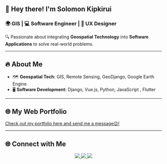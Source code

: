 ## 🚀 Hey there! I'm **Solomon Kipkirui**

### 🌍 GIS | 💻 Software Engineer | 🎨 UX Designer
🔍 Passionate about integrating **Geospatial Technology** into **Software Applications** to solve real-world problems.   

---

## 🔥 About Me  
- 🗺️ **Geospatial Tech:** GIS, Remote Sensing, GeoDjango, Google Earth Engine  
- 🖥️ **Software Development:** Django, Vue.js, Python, JavaScript , Flutter


---

## 🌐 My Web Portfolio  
[Check out my portfolio here and send me a message😌!](https://portfolio-website-one-snowy-40.vercel.app/)

---

## 🌐 Connect with Me  
<p align="center">
  <a href="inkedin.com/in/solomonkipkirui/">
    <img src="https://img.shields.io/badge/LinkedIn-Solomon_Kipkirui-blue?style=for-the-badge&logo=linkedin"/>
  </a>
  <a href="https://x.com/Rangosolo79">
    <img src="https://img.shields.io/badge/Twitter-%40Rangosolo-blue?style=for-the-badge&logo=twitter"/>
  </a>
  <a href="mailto:kipkirui.solomon44@gmail.com">
    <img src="https://img.shields.io/badge/Email-kipkirui.solomon44%40gmail.com-red?style=for-the-badge&logo=gmail"/>
  </a>
</p>

